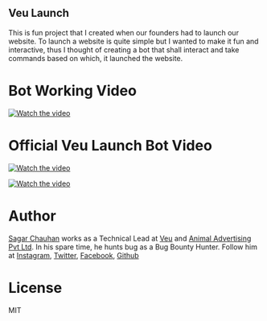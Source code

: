 ## Veu Launch

This is fun project that I created when our founders had to launch our website. To launch a website is quite simple but I wanted to make it fun and interactive, thus I thought of creating
a bot that shall interact and take commands based on which, it launched the website.

# Bot Working Video

[![Watch the video](https://img.youtube.com/vi/ZVWcgIkXDRM/maxresdefault.jpg)](https://youtu.be/ZVWcgIkXDRM)

# Official Veu Launch Bot Video

[![Watch the video](https://img.youtube.com/vi/fZVqi2Brgac/maxresdefault.jpg)](https://youtu.be/fZVqi2Brgac)

[![Watch the video](https://img.youtube.com/vi/Sb2BK2d5Vaw/maxresdefault.jpg)](https://youtu.be/Sb2BK2d5Vaw)


# Author

 [Sagar Chauhan](https://twitter.com/chauhansahab005) works as a Technical Lead at [Veu](https://www.theveu.com) and [Animal Advertising Pvt Ltd](https://www.weareanimal.co).
 In his spare time, he hunts bug as a Bug Bounty Hunter.
 Follow him at [Instagram](https://www.instagram.com/chauhansahab005/), [Twitter](https://twitter.com/chauhansahab005),  [Facebook](https://facebook.com/sagar.chauhan3),
[Github](https://github.com/sagarchauhan005)

# License
MIT
